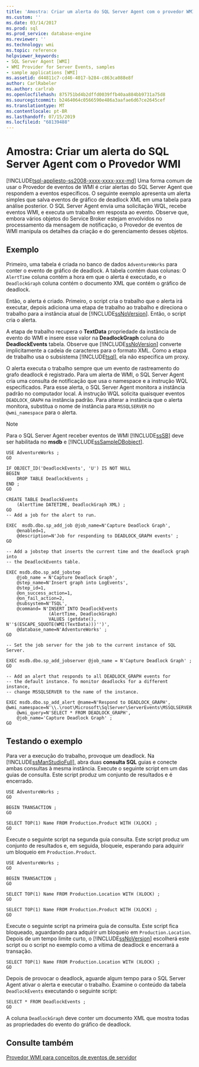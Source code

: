 ```yaml
---
title: 'Amostra: Criar um alerta do SQL Server Agent com o provedor WMI | Microsoft Docs'
ms.custom: ''
ms.date: 03/14/2017
ms.prod: sql
ms.prod_service: database-engine
ms.reviewer: ''
ms.technology: wmi
ms.topic: reference
helpviewer_keywords:
- SQL Server Agent [WMI]
- WMI Provider for Server Events, samples
- sample applications [WMI]
ms.assetid: d44811c7-cd46-4017-b284-c863ca088e8f
author: CarlRabeler
ms.author: carlrab
ms.openlocfilehash: 875751bd4b2dffd0039ffb40aa884bb9731a75d8
ms.sourcegitcommit: b2464064c0566590e486a3aafae6d67ce2645cef
ms.translationtype: MT
ms.contentlocale: pt-BR
ms.lasthandoff: 07/15/2019
ms.locfileid: "68139488"
---
```

# <a name="sample-creating-a-sql-server-agent-alert-with-the-wmi-provider"></a>Amostra: Criar um alerta do SQL Server Agent com o Provedor WMI
[!INCLUDE[tsql-appliesto-ss2008-xxxx-xxxx-xxx-md](../../includes/tsql-appliesto-ss2008-xxxx-xxxx-xxx-md.md)]
  Uma forma comum de usar o Provedor de eventos de WMI é criar alertas do SQL Server Agent que respondem a eventos específicos. O seguinte exemplo apresenta um alerta simples que salva eventos de gráfico de deadlock XML em uma tabela para análise posterior. O SQL Server Agent envia uma solicitação WQL, recebe eventos WMI, e executa um trabalho em resposta ao evento. Observe que, embora vários objetos do Service Broker estejam envolvidos no processamento da mensagem de notificação, o Provedor de eventos de WMI manipula os detalhes da criação e do gerenciamento desses objetos.  
  
## <a name="example"></a>Exemplo  
 Primeiro, uma tabela é criada no banco de dados `AdventureWorks` para conter o evento de gráfico de deadlock. A tabela contém duas colunas: O `AlertTime` coluna contém a hora em que o alerta é executado, e o `DeadlockGraph` coluna contém o documento XML que contém o gráfico de deadlock.  
  
 Então, o alerta é criado. Primeiro, o script cria o trabalho que o alerta irá executar, depois adiciona uma etapa de trabalho ao trabalho e direciona o trabalho para a instância atual de [!INCLUDE[ssNoVersion](../../includes/ssnoversion-md.md)]. Então, o script cria o alerta.  
  
 A etapa de trabalho recupera o **TextData** propriedade da instância de evento do WMI e insere esse valor na **DeadlockGraph** coluna do **DeadlockEvents** tabela. Observe que [!INCLUDE[ssNoVersion](../../includes/ssnoversion-md.md)] converte implicitamente a cadeia de caracteres para o formato XML. Como a etapa de trabalho usa o subsistema [!INCLUDE[tsql](../../includes/tsql-md.md)], ela não especifica um proxy.  
  
 O alerta executa o trabalho sempre que um evento de rastreamento do grafo deadlock é registrado. Para um alerta de WMI, o SQL Server Agent cria uma consulta de notificação que usa o namespace e a instrução WQL especificados. Para esse alerta, o SQL Server Agent monitora a instância padrão no computador local. A instrução WQL solicita quaisquer eventos `DEADLOCK_GRAPH` na instância padrão. Para alterar a instância que o alerta monitora, substitua o nome de instância para `MSSQLSERVER` no `@wmi_namespace` para o alerta.  
  
> [!NOTE]  
>  Para o SQL Server Agent receber eventos de WMI [!INCLUDE[ssSB](../../includes/sssb-md.md)] deve ser habilitada no **msdb** e [!INCLUDE[ssSampleDBobject](../../includes/sssampledbobject-md.md)].  
  
```  
USE AdventureWorks ;  
GO  
  
IF OBJECT_ID('DeadlockEvents', 'U') IS NOT NULL  
BEGIN  
    DROP TABLE DeadlockEvents ;  
END ;  
GO  
  
CREATE TABLE DeadlockEvents  
    (AlertTime DATETIME, DeadlockGraph XML) ;  
GO  
-- Add a job for the alert to run.  
  
EXEC  msdb.dbo.sp_add_job @job_name=N'Capture Deadlock Graph',   
    @enabled=1,   
    @description=N'Job for responding to DEADLOCK_GRAPH events' ;  
GO  
  
-- Add a jobstep that inserts the current time and the deadlock graph into  
-- the DeadlockEvents table.  
  
EXEC msdb.dbo.sp_add_jobstep  
    @job_name = N'Capture Deadlock Graph',  
    @step_name=N'Insert graph into LogEvents',  
    @step_id=1,   
    @on_success_action=1,   
    @on_fail_action=2,   
    @subsystem=N'TSQL',   
    @command= N'INSERT INTO DeadlockEvents  
                (AlertTime, DeadlockGraph)  
                VALUES (getdate(), N''$(ESCAPE_SQUOTE(WMI(TextData)))'')',  
    @database_name=N'AdventureWorks' ;  
GO  
  
-- Set the job server for the job to the current instance of SQL Server.  
  
EXEC msdb.dbo.sp_add_jobserver @job_name = N'Capture Deadlock Graph' ;  
GO  
  
-- Add an alert that responds to all DEADLOCK_GRAPH events for  
-- the default instance. To monitor deadlocks for a different instance,  
-- change MSSQLSERVER to the name of the instance.  
  
EXEC msdb.dbo.sp_add_alert @name=N'Respond to DEADLOCK_GRAPH',   
@wmi_namespace=N'\\.\root\Microsoft\SqlServer\ServerEvents\MSSQLSERVER',   
    @wmi_query=N'SELECT * FROM DEADLOCK_GRAPH',   
    @job_name='Capture Deadlock Graph' ;  
GO  
```  
  
## <a name="testing-the-sample"></a>Testando o exemplo  
 Para ver a execução do trabalho, provoque um deadlock. Na [!INCLUDE[ssManStudioFull](../../includes/ssmanstudiofull-md.md)], abra duas **consulta SQL** guias e conecte ambas consultas à mesma instância. Execute o seguinte script em um das guias de consulta. Este script produz um conjunto de resultados e é encerrado.  
  
```  
USE AdventureWorks ;  
GO  
  
BEGIN TRANSACTION ;  
GO  
  
SELECT TOP(1) Name FROM Production.Product WITH (XLOCK) ;  
GO  
```  
  
 Execute o seguinte script na segunda guia consulta. Este script produz um conjunto de resultados e, em seguida, bloqueie, esperando para adquirir um bloqueio em `Production.Product`.  
  
```  
USE AdventureWorks ;  
GO  
  
BEGIN TRANSACTION ;  
GO  
  
SELECT TOP(1) Name FROM Production.Location WITH (XLOCK) ;  
GO  
  
SELECT TOP(1) Name FROM Production.Product WITH (XLOCK) ;  
GO  
```  
  
 Execute o seguinte script na primeira guia de consulta. Este script fica bloqueado, aguardando para adquirir um bloqueio em `Production.Location`. Depois de um tempo limite curto, o [!INCLUDE[ssNoVersion](../../includes/ssnoversion-md.md)] escolherá este script ou o script no exemplo como a vítima de deadlock e encerrará a transação.  
  
```  
SELECT TOP(1) Name FROM Production.Location WITH (XLOCK) ;  
GO  
```  
  
 Depois de provocar o deadlock, aguarde algum tempo para o SQL Server Agent ativar o alerta e executar o trabalho. Examine o conteúdo da tabela `DeadlockEvents` executando o seguinte script:  
  
```  
SELECT * FROM DeadlockEvents ;  
GO  
```  
  
 A coluna `DeadlockGraph` deve conter um documento XML que mostra todas as propriedades do evento do gráfico de deadlock.  
  
## <a name="see-also"></a>Consulte também  
 [Provedor WMI para conceitos de eventos de servidor](../../relational-databases/wmi-provider-server-events/wmi-provider-for-server-events-concepts.md)  
  
  
